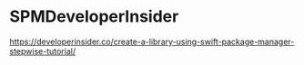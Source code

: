 # SPMDeveloperInsider

https://developerinsider.co/create-a-library-using-swift-package-manager-stepwise-tutorial/
